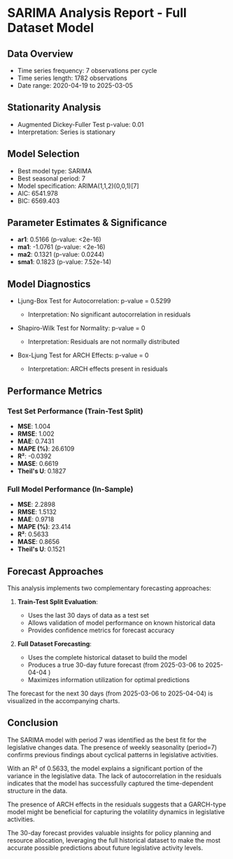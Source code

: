 # SARIMA Analysis Report - Full Dataset Model

## Data Overview

- Time series frequency: 7 observations per cycle
- Time series length: 1782 observations
- Date range: 2020-04-19 to 2025-03-05 

## Stationarity Analysis

- Augmented Dickey-Fuller Test p-value: 0.01 
- Interpretation: Series is stationary 

## Model Selection

- Best model type: SARIMA 
- Best seasonal period: 7 
- Model specification: ARIMA(1,1,2)(0,0,1)[7]  
- AIC: 6541.978 
- BIC: 6569.403 

## Parameter Estimates & Significance

- **ar1**: 0.5166 (p-value: <2e-16)
- **ma1**: -1.0761 (p-value: <2e-16)
- **ma2**: 0.1321 (p-value: 0.0244)
- **sma1**: 0.1823 (p-value: 7.52e-14)

## Model Diagnostics

- Ljung-Box Test for Autocorrelation: p-value = 0.5299 
  - Interpretation: No significant autocorrelation in residuals 

- Shapiro-Wilk Test for Normality: p-value = 0 
  - Interpretation: Residuals are not normally distributed 

- Box-Ljung Test for ARCH Effects: p-value = 0 
  - Interpretation: ARCH effects present in residuals 

## Performance Metrics

### Test Set Performance (Train-Test Split)

- **MSE**: 1.004
- **RMSE**: 1.002
- **MAE**: 0.7431
- **MAPE (%)**: 26.6109
- **R²**: -0.0392
- **MASE**: 0.6619
- **Theil's U**: 0.1827

### Full Model Performance (In-Sample)

- **MSE**: 2.2898
- **RMSE**: 1.5132
- **MAE**: 0.9718
- **MAPE (%)**: 23.414
- **R²**: 0.5633
- **MASE**: 0.8656
- **Theil's U**: 0.1521

## Forecast Approaches

This analysis implements two complementary forecasting approaches:

1. **Train-Test Split Evaluation**:
   - Uses the last 30 days of data as a test set
   - Allows validation of model performance on known historical data
   - Provides confidence metrics for forecast accuracy

2. **Full Dataset Forecasting**:
   - Uses the complete historical dataset to build the model
   - Produces a true 30-day future forecast (from 2025-03-06 to 2025-04-04 )
   - Maximizes information utilization for optimal predictions

The forecast for the next 30 days (from 2025-03-06 to 2025-04-04) is visualized in the accompanying charts.

## Conclusion

The SARIMA model with period 7 was identified as the best fit for the legislative changes data. The presence of weekly seasonality (period=7) confirms previous findings about cyclical patterns in legislative activities.

With an R² of 0.5633, the model explains a significant portion of the variance in the legislative data. The lack of autocorrelation in the residuals indicates that the model has successfully captured the time-dependent structure in the data.

The presence of ARCH effects in the residuals suggests that a GARCH-type model might be beneficial for capturing the volatility dynamics in legislative activities.

The 30-day forecast provides valuable insights for policy planning and resource allocation, leveraging the full historical dataset to make the most accurate possible predictions about future legislative activity levels.
